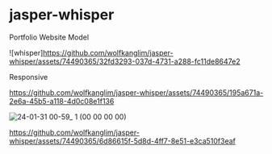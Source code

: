 # jasper-whisper
Portfolio Website Model  








![whisper]https://github.com/wolfkanglim/jasper-whisper/assets/74490365/32fd3293-037d-4731-a288-fc11de8647e2



Responsive 

https://github.com/wolfkanglim/jasper-whisper/assets/74490365/195a671a-2e6a-45b5-a118-4d0c08e1f136



![24-01-31 00-59_ 1 (00 00 00 00)](https://github.com/wolfkanglim/jasper-whisper/assets/74490365/eb1347fa-59b3-4619-b42b-5716413eb3ec)





https://github.com/wolfkanglim/jasper-whisper/assets/74490365/6d86615f-5d8d-4ff7-8e51-e3ca510f3eaf


